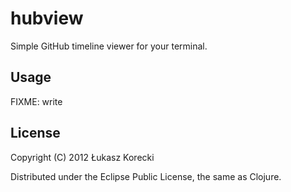 # hubview

Simple GitHub timeline viewer for your terminal.

## Usage

FIXME: write

## License

Copyright (C) 2012 Łukasz Korecki

Distributed under the Eclipse Public License, the same as Clojure.
